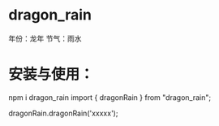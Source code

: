 # dragon_rain

年份：龙年
节气：雨水

# 安装与使用：
npm i dragon_rain
import { dragonRain } from "dragon_rain";

dragonRain.dragonRain('xxxxx');

